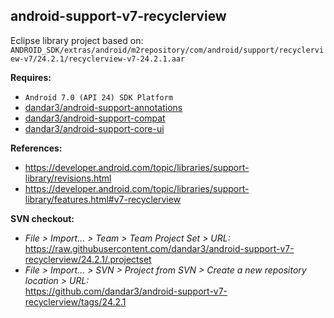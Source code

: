 ## android-support-v7-recyclerview

Eclipse library project based on:<br/>
`ANDROID_SDK/extras/android/m2repository/com/android/support/recyclerview-v7/24.2.1/recyclerview-v7-24.2.1.aar`

**Requires:**
- `Android 7.0 (API 24) SDK Platform`
- [dandar3/android-support-annotations](https://github.com/dandar3/android-support-annotations/tree/24.2.1)
- [dandar3/android-support-compat](https://github.com/dandar3/android-support-compat/tree/24.2.1)
- [dandar3/android-support-core-ui](https://github.com/dandar3/android-support-core-ui/tree/24.2.1)

**References:**
- https://developer.android.com/topic/libraries/support-library/revisions.html
- https://developer.android.com/topic/libraries/support-library/features.html#v7-recyclerview

**SVN checkout:**
- _File > Import... > Team > Team Project Set > URL:_<br/>
  https://raw.githubusercontent.com/dandar3/android-support-v7-recyclerview/24.2.1/.projectset
- _File > Import... > SVN > Project from SVN > Create a new repository location > URL:_<br/> 
  https://github.com/dandar3/android-support-v7-recyclerview/tags/24.2.1